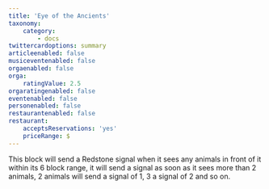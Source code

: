 ```yaml
---
title: 'Eye of the Ancients'
taxonomy:
    category:
        - docs
twittercardoptions: summary
articleenabled: false
musiceventenabled: false
orgaenabled: false
orga:
    ratingValue: 2.5
orgaratingenabled: false
eventenabled: false
personenabled: false
restaurantenabled: false
restaurant:
    acceptsReservations: 'yes'
    priceRange: $
---
```


This block will send a Redstone signal when it sees any animals in front of it within its 6 block range, it will send a signal as soon as it sees more than 2 animals, 2 animals will send a signal of 1, 3 a signal of 2 and so on.